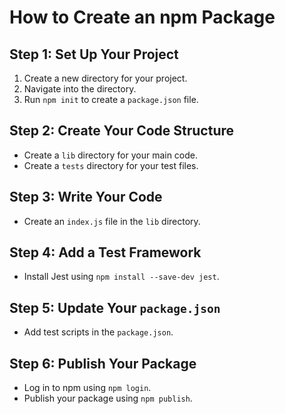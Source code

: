 
# How to Create an npm Package

## Step 1: Set Up Your Project
1. Create a new directory for your project.
2. Navigate into the directory.
3. Run `npm init` to create a `package.json` file.

## Step 2: Create Your Code Structure
- Create a `lib` directory for your main code.
- Create a `tests` directory for your test files.

## Step 3: Write Your Code
- Create an `index.js` file in the `lib` directory.

## Step 4: Add a Test Framework
- Install Jest using `npm install --save-dev jest`.

## Step 5: Update Your `package.json`
- Add test scripts in the `package.json`.

## Step 6: Publish Your Package
- Log in to npm using `npm login`.
- Publish your package using `npm publish`.

